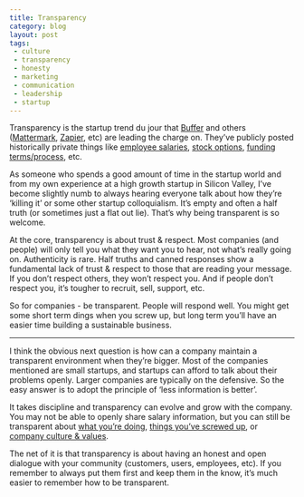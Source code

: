 ```yaml
---
title: Transparency
category: blog
layout: post
tags: 
 - culture
 - transparency
 - honesty
 - marketing
 - communication
 - leadership
 - startup
---
```


Transparency is the startup trend du jour that [Buffer](https://buffer.com/) and others ([Mattermark](http://mattermark.com/), [Zapier](https://zapier.com/), etc) are leading the charge on. They’ve publicly posted historically private things like [employee salaries](https://open.bufferapp.com/introducing-open-salaries-at-buffer-including-our-transparent-formula-and-all-individual-salaries/), [stock options](https://open.bufferapp.com/buffer-open-equity-formula/), [funding terms/process](https://medium.com/@DanielleMorrill/welcome-brad-feld-to-the-mattermark-team-announcing-our-6-5m-series-a-dd9532fc1b39), etc.

As someone who spends a good amount of time in the startup world and from my own experience at a high growth startup in Silicon Valley, I’ve become slightly numb to always hearing everyone talk about how they’re ‘killing it’ or some other startup colloquialism. It’s empty and often a half truth (or sometimes just a flat out lie). That’s why being transparent is so welcome.

At the core, transparency is about trust & respect. Most companies (and people) will only tell you what they want you to hear, not what’s really going on. Authenticity is rare. Half truths and canned responses show a fundamental lack of trust & respect to those that are reading your message. If you don’t respect others, they won’t respect you. And if people don’t respect you, it’s tougher to recruit, sell, support, etc.

So for companies - be transparent. People will respond well. You might get some short term dings when you screw up, but long term you’ll have an easier time building a sustainable business. 

<hr>

I think the obvious next question is how can a company maintain a transparent environment when they’re bigger. Most of the companies mentioned are small startups, and startups can afford to talk about their problems openly. Larger companies are typically on the defensive. So the easy answer is to adopt the principle of ‘less information is better’.

It takes discipline and transparency can evolve and grow with the company. You may not be able to openly share salary information, but you can still be transparent about [what you’re doing](http://www.forbes.com/sites/johnhall/2012/08/27/10-leaders-who-arent-afraid-to-be-transparent/), [things you’ve screwed up](http://allthingsd.com/20111129/the-apologies-of-zuckerberg-a-retrospective/), or [company culture & values](http://www.slideshare.net/reed2001/culture-1798664).

The net of it is that transparency is about having an honest and open dialogue with your community (customers, users, employees, etc). If you remember to always put them first and keep them in the know, it’s much easier to remember how to be transparent.